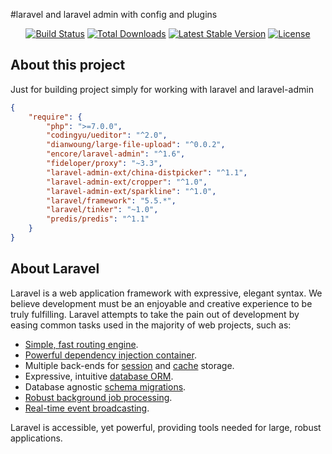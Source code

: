 #laravel and laravel admin with config and plugins
<p align="center">
    <a href="https://travis-ci.org/laravel/framework"><img src="https://travis-ci.org/laravel/framework.svg" alt="Build Status"></a>
    <a href="https://packagist.org/packages/laravel/framework"><img src="https://poser.pugx.org/laravel/framework/d/total.svg" alt="Total Downloads"></a>
    <a href="https://packagist.org/packages/laravel/framework"><img src="https://poser.pugx.org/laravel/framework/v/stable.svg" alt="Latest Stable Version"></a>
    <a href="https://packagist.org/packages/laravel/framework"><img src="https://poser.pugx.org/laravel/framework/license.svg" alt="License"></a>
</p>

## About this project
Just for building project simply for working with laravel and laravel-admin
```json
{
    "require": {
        "php": ">=7.0.0",
        "codingyu/ueditor": "^2.0",
        "dianwoung/large-file-upload": "^0.0.2",
        "encore/laravel-admin": "^1.6",
        "fideloper/proxy": "~3.3",
        "laravel-admin-ext/china-distpicker": "^1.1",
        "laravel-admin-ext/cropper": "^1.0",
        "laravel-admin-ext/sparkline": "^1.0",
        "laravel/framework": "5.5.*",
        "laravel/tinker": "~1.0",
        "predis/predis": "^1.1"
    }
}
```
## About Laravel

Laravel is a web application framework with expressive, elegant syntax. We believe development must be an enjoyable and creative experience to be truly fulfilling. Laravel attempts to take the pain out of development by easing common tasks used in the majority of web projects, such as:

- [Simple, fast routing engine](https://laravel.com/docs/routing).
- [Powerful dependency injection container](https://laravel.com/docs/container).
- Multiple back-ends for [session](https://laravel.com/docs/session) and [cache](https://laravel.com/docs/cache) storage.
- Expressive, intuitive [database ORM](https://laravel.com/docs/eloquent).
- Database agnostic [schema migrations](https://laravel.com/docs/migrations).
- [Robust background job processing](https://laravel.com/docs/queues).
- [Real-time event broadcasting](https://laravel.com/docs/broadcasting).

Laravel is accessible, yet powerful, providing tools needed for large, robust applications.